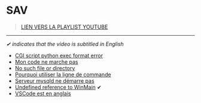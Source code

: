 # SAV

> [LIEN VERS LA PLAYLIST YOUTUBE](https://www.youtube.com/playlist?list=PLrSOXFDHBtfHutxT7b4SRo8xFoXLg_DJr)

---

_✔ indicates that the video is subtitled in English_

+ [CGI script python exec format error](https://www.youtube.com/watch?v=Sn41oQAla80)
+ [Mon code ne marche pas](https://www.youtube.com/watch?v=NyECg6AUfGE)
+ [No such file or directory](https://www.youtube.com/watch?v=ymzo7cGvxlo)
+ [Pourquoi utiliser la ligne de commande](https://www.youtube.com/watch?v=hre1w-mZF6k)
+ [Serveur mysqld ne démarre pas](https://www.youtube.com/watch?v=JvyM_mZqYrc)
+ [Undefined reference to WinMain](https://www.youtube.com/watch?v=RNAdJW2J-wA) ✔
+ [VSCode est en anglais](https://www.youtube.com/watch?v=WSdKlAqXh3o)
